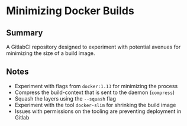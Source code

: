 # Minimizing Docker Builds

## Summary

A GitlabCI repository designed to experiment with potential avenues for minimizing the size of a build image.

## Notes

* Experiment with flags from `docker:1.13` for minimizing the process
* Compress the build-context that is sent to the daemon (`compress`)
* Squash the layers using the `--squash` flag
* Experiment with the tool `docker-slim` for shrinking the build image
* Issues with permissions on the tooling are preventing deployment in Gitlab